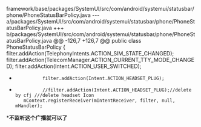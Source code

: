 framework/base/packages/SystemUI/src/com/android/systemui/statusbar/phone/PhoneStatusBarPolicy.java
--- a/packages/SystemUI/src/com/android/systemui/statusbar/phone/PhoneStatusBarPolicy.java
+++ b/packages/SystemUI/src/com/android/systemui/statusbar/phone/PhoneStatusBarPolicy.java
@@ -126,7 +126,7 @@ public class PhoneStatusBarPolicy {
         filter.addAction(TelephonyIntents.ACTION_SIM_STATE_CHANGED);
         filter.addAction(TelecomManager.ACTION_CURRENT_TTY_MODE_CHANGED);
         filter.addAction(Intent.ACTION_USER_SWITCHED);
-               filter.addAction(Intent.ACTION_HEADSET_PLUG);
+               //filter.addAction(Intent.ACTION_HEADSET_PLUG);//delete by cfj ///delete headset Icon
         mContext.registerReceiver(mIntentReceiver, filter, null, mHandler);
*******************不监听这个广播就可以了******************
